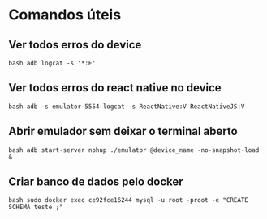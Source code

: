 # Comandos úteis


## Ver todos erros do device
``bash
adb logcat -s '*:E'
``

## Ver todos erros do react native no device
``bash
adb -s emulator-5554 logcat -s ReactNative:V ReactNativeJS:V
``

## Abrir emulador sem deixar o terminal aberto
``bash
adb start-server
nohup ./emulator @device_name -no-snapshot-load &
``

## Criar banco de dados pelo docker
``bash
sudo docker exec ce92fce16244 mysql -u root -proot -e "CREATE SCHEMA teste ;"
``
